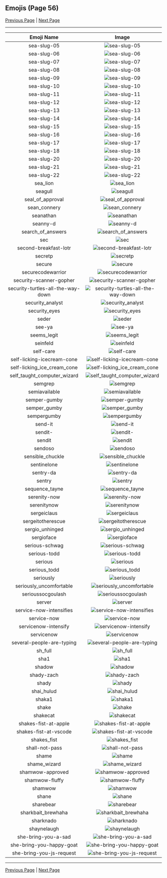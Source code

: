 
## Emojis (Page 56)

[Previous Page](/docs/rc/page-s-0055.md)
  | [Next Page](/docs/rc/page-s-0057.md)

<hr />

|Emoji Name|Image|
| :-: | :-: |
|sea-slug-05| ![sea-slug-05](/emojis/rc/sea-slug-05.png)|
|sea-slug-06| ![sea-slug-06](/emojis/rc/sea-slug-06.png)|
|sea-slug-07| ![sea-slug-07](/emojis/rc/sea-slug-07.png)|
|sea-slug-08| ![sea-slug-08](/emojis/rc/sea-slug-08.png)|
|sea-slug-09| ![sea-slug-09](/emojis/rc/sea-slug-09.png)|
|sea-slug-10| ![sea-slug-10](/emojis/rc/sea-slug-10.png)|
|sea-slug-11| ![sea-slug-11](/emojis/rc/sea-slug-11.png)|
|sea-slug-12| ![sea-slug-12](/emojis/rc/sea-slug-12.png)|
|sea-slug-13| ![sea-slug-13](/emojis/rc/sea-slug-13.png)|
|sea-slug-14| ![sea-slug-14](/emojis/rc/sea-slug-14.png)|
|sea-slug-15| ![sea-slug-15](/emojis/rc/sea-slug-15.png)|
|sea-slug-16| ![sea-slug-16](/emojis/rc/sea-slug-16.png)|
|sea-slug-17| ![sea-slug-17](/emojis/rc/sea-slug-17.png)|
|sea-slug-18| ![sea-slug-18](/emojis/rc/sea-slug-18.png)|
|sea-slug-20| ![sea-slug-20](/emojis/rc/sea-slug-20.png)|
|sea-slug-21| ![sea-slug-21](/emojis/rc/sea-slug-21.png)|
|sea-slug-22| ![sea-slug-22](/emojis/rc/sea-slug-22.png)|
|sea_lion| ![sea_lion](/emojis/rc/sea_lion.png)|
|seagull| ![seagull](/emojis/rc/seagull.gif)|
|seal_of_approval| ![seal_of_approval](/emojis/rc/seal_of_approval.png)|
|sean_connery| ![sean_connery](/emojis/rc/sean_connery.png)|
|seanathan| ![seanathan](/emojis/rc/seanathan.png)|
|seanny-d| ![seanny-d](/emojis/rc/seanny-d.png)|
|search_of_answers| ![search_of_answers](/emojis/rc/search_of_answers.gif)|
|sec| ![sec](/emojis/rc/sec.png)|
|second-breakfast-lotr| ![second-breakfast-lotr](/emojis/rc/second-breakfast-lotr.jpg)|
|secretp| ![secretp](/emojis/rc/secretp.png)|
|secure| ![secure](/emojis/rc/secure.gif)|
|securecodewarrior| ![securecodewarrior](/emojis/rc/securecodewarrior.png)|
|security-scanner-gopher| ![security-scanner-gopher](/emojis/rc/security-scanner-gopher.png)|
|security-turtles-all-the-way-down| ![security-turtles-all-the-way-down](/emojis/rc/security-turtles-all-the-way-down.gif)|
|security_analyst| ![security_analyst](/emojis/rc/security_analyst.png)|
|security_eyes| ![security_eyes](/emojis/rc/security_eyes.png)|
|seder| ![seder](/emojis/rc/seder.png)|
|see-ya| ![see-ya](/emojis/rc/see-ya.png)|
|seems_legit| ![seems_legit](/emojis/rc/seems_legit.gif)|
|seinfeld| ![seinfeld](/emojis/rc/seinfeld.jpg)|
|self-care| ![self-care](/emojis/rc/self-care.png)|
|self-licking-icecream-cone| ![self-licking-icecream-cone](/emojis/rc/self-licking-icecream-cone.jpg)|
|self-licking_ice_cream_cone| ![self-licking_ice_cream_cone](/emojis/rc/self-licking_ice_cream_cone.png)|
|self_taught_computer_wizard| ![self_taught_computer_wizard](/emojis/rc/self_taught_computer_wizard.png)|
|semgrep| ![semgrep](/emojis/rc/semgrep.png)|
|semiavailable| ![semiavailable](/emojis/rc/semiavailable.png)|
|semper-gumby| ![semper-gumby](/emojis/rc/semper-gumby.png)|
|semper_gumby| ![semper_gumby](/emojis/rc/semper_gumby.jpg)|
|sempergumby| ![sempergumby](/emojis/rc/sempergumby.png)|
|send-it| ![send-it](/emojis/rc/send-it.jpg)|
|sendit-| ![sendit-](/emojis/rc/sendit-.png)|
|sendit| ![sendit](/emojis/rc/sendit.png)|
|sendoso| ![sendoso](/emojis/rc/sendoso.jpg)|
|sensible_chuckle| ![sensible_chuckle](/emojis/rc/sensible_chuckle.gif)|
|sentinelone| ![sentinelone](/emojis/rc/sentinelone.png)|
|sentry-da| ![sentry-da](/emojis/rc/sentry-da.png)|
|sentry| ![sentry](/emojis/rc/sentry.png)|
|sequence_tayne| ![sequence_tayne](/emojis/rc/sequence_tayne.gif)|
|serenity-now| ![serenity-now](/emojis/rc/serenity-now.gif)|
|serenitynow| ![serenitynow](/emojis/rc/serenitynow.jpg)|
|sergeiclaus| ![sergeiclaus](/emojis/rc/sergeiclaus.png)|
|sergeitotherescue| ![sergeitotherescue](/emojis/rc/sergeitotherescue.jpg)|
|sergio_unhinged| ![sergio_unhinged](/emojis/rc/sergio_unhinged.png)|
|sergioface| ![sergioface](/emojis/rc/sergioface.png)|
|serious-schwag| ![serious-schwag](/emojis/rc/serious-schwag.png)|
|serious-todd| ![serious-todd](/emojis/rc/serious-todd.png)|
|serious| ![serious](/emojis/rc/serious.png)|
|serious_todd| ![serious_todd](/emojis/rc/serious_todd.png)|
|seriously| ![seriously](/emojis/rc/seriously.png)|
|seriously_uncomfortable| ![seriously_uncomfortable](/emojis/rc/seriously_uncomfortable.png)|
|serioussocgoulash| ![serioussocgoulash](/emojis/rc/serioussocgoulash.jpg)|
|server| ![server](/emojis/rc/server.png)|
|service-now-intensifies| ![service-now-intensifies](/emojis/rc/service-now-intensifies.gif)|
|service-now| ![service-now](/emojis/rc/service-now.png)|
|servicenow-intensify| ![servicenow-intensify](/emojis/rc/servicenow-intensify.gif)|
|servicenow| ![servicenow](/emojis/rc/servicenow.png)|
|several-people-are-typing| ![several-people-are-typing](/emojis/rc/several-people-are-typing.gif)|
|sh_full| ![sh_full](/emojis/rc/sh_full.png)|
|sha1| ![sha1](/emojis/rc/sha1.jpg)|
|shadow| ![shadow](/emojis/rc/shadow.jpg)|
|shady-zach| ![shady-zach](/emojis/rc/shady-zach.png)|
|shady| ![shady](/emojis/rc/shady.jpg)|
|shai_hulud| ![shai_hulud](/emojis/rc/shai_hulud.png)|
|shaka1| ![shaka1](/emojis/rc/shaka1.png)|
|shake| ![shake](/emojis/rc/shake.gif)|
|shakecat| ![shakecat](/emojis/rc/shakecat.gif)|
|shakes-fist-at-apple| ![shakes-fist-at-apple](/emojis/rc/shakes-fist-at-apple.png)|
|shakes-fist-at-vscode| ![shakes-fist-at-vscode](/emojis/rc/shakes-fist-at-vscode.png)|
|shakes_fist| ![shakes_fist](/emojis/rc/shakes_fist.gif)|
|shall-not-pass| ![shall-not-pass](/emojis/rc/shall-not-pass.png)|
|shame| ![shame](/emojis/rc/shame.png)|
|shame_wizard| ![shame_wizard](/emojis/rc/shame_wizard.png)|
|shamwow-approved| ![shamwow-approved](/emojis/rc/shamwow-approved.png)|
|shamwow-fluffy| ![shamwow-fluffy](/emojis/rc/shamwow-fluffy.png)|
|shamwow| ![shamwow](/emojis/rc/shamwow.jpg)|
|shane| ![shane](/emojis/rc/shane.jpg)|
|sharebear| ![sharebear](/emojis/rc/sharebear.jpg)|
|sharkbait_brewhaha| ![sharkbait_brewhaha](/emojis/rc/sharkbait_brewhaha.gif)|
|sharknado| ![sharknado](/emojis/rc/sharknado.png)|
|shaynelaugh| ![shaynelaugh](/emojis/rc/shaynelaugh.png)|
|she-bring-you-a-sad| ![she-bring-you-a-sad](/emojis/rc/she-bring-you-a-sad.png)|
|she-bring-you-happy-goat| ![she-bring-you-happy-goat](/emojis/rc/she-bring-you-happy-goat.gif)|
|she-bring-you-js-request| ![she-bring-you-js-request](/emojis/rc/she-bring-you-js-request.png)|

<hr/>

[Previous Page](/docs/rc/page-s-0055.md)
  | [Next Page](/docs/rc/page-s-0057.md)